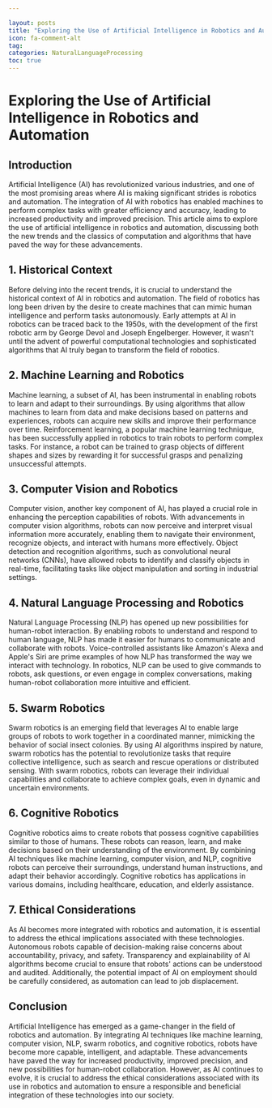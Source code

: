 ```yaml
---

layout: posts
title: "Exploring the Use of Artificial Intelligence in Robotics and Automation"
icon: fa-comment-alt
tag:      
categories: NaturalLanguageProcessing
toc: true
---
```




# Exploring the Use of Artificial Intelligence in Robotics and Automation

## Introduction

Artificial Intelligence (AI) has revolutionized various industries, and one of the most promising areas where AI is making significant strides is robotics and automation. The integration of AI with robotics has enabled machines to perform complex tasks with greater efficiency and accuracy, leading to increased productivity and improved precision. This article aims to explore the use of artificial intelligence in robotics and automation, discussing both the new trends and the classics of computation and algorithms that have paved the way for these advancements.

## 1. Historical Context

Before delving into the recent trends, it is crucial to understand the historical context of AI in robotics and automation. The field of robotics has long been driven by the desire to create machines that can mimic human intelligence and perform tasks autonomously. Early attempts at AI in robotics can be traced back to the 1950s, with the development of the first robotic arm by George Devol and Joseph Engelberger. However, it wasn't until the advent of powerful computational technologies and sophisticated algorithms that AI truly began to transform the field of robotics.

## 2. Machine Learning and Robotics

Machine learning, a subset of AI, has been instrumental in enabling robots to learn and adapt to their surroundings. By using algorithms that allow machines to learn from data and make decisions based on patterns and experiences, robots can acquire new skills and improve their performance over time. Reinforcement learning, a popular machine learning technique, has been successfully applied in robotics to train robots to perform complex tasks. For instance, a robot can be trained to grasp objects of different shapes and sizes by rewarding it for successful grasps and penalizing unsuccessful attempts.

## 3. Computer Vision and Robotics

Computer vision, another key component of AI, has played a crucial role in enhancing the perception capabilities of robots. With advancements in computer vision algorithms, robots can now perceive and interpret visual information more accurately, enabling them to navigate their environment, recognize objects, and interact with humans more effectively. Object detection and recognition algorithms, such as convolutional neural networks (CNNs), have allowed robots to identify and classify objects in real-time, facilitating tasks like object manipulation and sorting in industrial settings.

## 4. Natural Language Processing and Robotics

Natural Language Processing (NLP) has opened up new possibilities for human-robot interaction. By enabling robots to understand and respond to human language, NLP has made it easier for humans to communicate and collaborate with robots. Voice-controlled assistants like Amazon's Alexa and Apple's Siri are prime examples of how NLP has transformed the way we interact with technology. In robotics, NLP can be used to give commands to robots, ask questions, or even engage in complex conversations, making human-robot collaboration more intuitive and efficient.

## 5. Swarm Robotics

Swarm robotics is an emerging field that leverages AI to enable large groups of robots to work together in a coordinated manner, mimicking the behavior of social insect colonies. By using AI algorithms inspired by nature, swarm robotics has the potential to revolutionize tasks that require collective intelligence, such as search and rescue operations or distributed sensing. With swarm robotics, robots can leverage their individual capabilities and collaborate to achieve complex goals, even in dynamic and uncertain environments.

## 6. Cognitive Robotics

Cognitive robotics aims to create robots that possess cognitive capabilities similar to those of humans. These robots can reason, learn, and make decisions based on their understanding of the environment. By combining AI techniques like machine learning, computer vision, and NLP, cognitive robots can perceive their surroundings, understand human instructions, and adapt their behavior accordingly. Cognitive robotics has applications in various domains, including healthcare, education, and elderly assistance.

## 7. Ethical Considerations

As AI becomes more integrated with robotics and automation, it is essential to address the ethical implications associated with these technologies. Autonomous robots capable of decision-making raise concerns about accountability, privacy, and safety. Transparency and explainability of AI algorithms become crucial to ensure that robots' actions can be understood and audited. Additionally, the potential impact of AI on employment should be carefully considered, as automation can lead to job displacement.

## Conclusion

Artificial Intelligence has emerged as a game-changer in the field of robotics and automation. By integrating AI techniques like machine learning, computer vision, NLP, swarm robotics, and cognitive robotics, robots have become more capable, intelligent, and adaptable. These advancements have paved the way for increased productivity, improved precision, and new possibilities for human-robot collaboration. However, as AI continues to evolve, it is crucial to address the ethical considerations associated with its use in robotics and automation to ensure a responsible and beneficial integration of these technologies into our society.